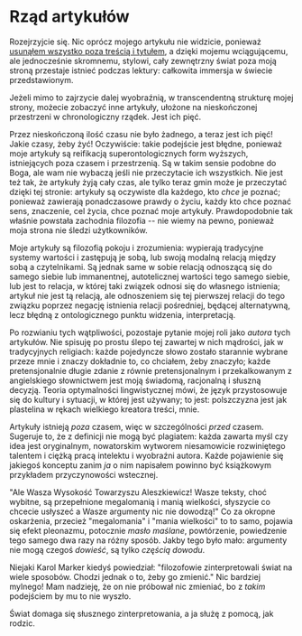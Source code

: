 # Rząd artykułów

Rozejrzyjcie się. Nic oprócz mojego artykułu nie widzicie, ponieważ [usunąłem wszystko poza treścią i tytułem](2019-12-23-nowy-wyglad-strony.md), a dzięki mojemu wciągującemu, ale jednocześnie skromnemu, stylowi, cały zewnętrzny świat poza moją stroną przestaje istnieć podczas lektury: całkowita immersja w świecie przedstawionym.

Jeżeli mimo to zajrzycie dalej wyobraźnią, w transcendentną strukturę mojej strony, możecie zobaczyć inne artykuły, ułożone na nieskończonej przestrzeni w chronologiczny rządek. Jest ich pięć.

Przez nieskończoną ilość czasu nie było żadnego, a teraz jest ich pięć! Jakie czasy, żeby żyć! Oczywiście: takie podejście jest błędne, ponieważ moje artykuły są reifikacją superontologicznych form wyższych, istniejących poza czasem i przestrzenią. Są w takim sensie podobne do Boga, ale wam nie wybaczą jeśli nie przeczytacie ich wszystkich. Nie jest też tak, że artykuły żyją cały czas, ale tylko teraz gmin może je przeczytać dzięki tej stronie: artykuły są oczywiste dla każdego, kto _chce_ je poznać; ponieważ zawierają ponadczasowe prawdy o życiu, każdy kto chce poznać sens, znaczenie, cel życia, chce poznać moje artykuły. Prawdopodobnie tak właśnie powstała zachodnia filozofia -- nie wiemy na pewno, ponieważ moja strona nie śledzi użytkowników.

Moje artykuły są filozofią pokoju i zrozumienia: wypierają tradycyjne systemy wartości i zastępują je sobą, lub swoją modalną relacją między sobą a czytelnikami. Są jednak same w sobie relacją odnoszącą się do samego siebie lub immanentnej, autotelicznej wartości tego samego siebie, lub jest to relacja, w której taki związek odnosi się do własnego istnienia; artykuł nie jest tą relacją, ale odnoszeniem się tej pierwszej relacji do tego związku poprzez negację istnienia relacji pośredniej, będącej alternatywną, lecz błędną z ontologicznego punktu widzenia, interpretacją.

Po rozwianiu tych wątpliwości, pozostaje pytanie mojej roli jako _autora_ tych artykułów. Nie spisuję po prostu ślepo tej zawartej w nich mądrości, jak w tradycyjnych religiach: każde pojedyncze słowo zostało starannie wybrane przeze mnie i znaczy dokładnie to, co chciałem, żeby znaczyło; każde pretensjonalnie długie zdanie z równie pretensjonalnym i przekalkowanym z angielskiego słownictwem jest moją świadomą, racjonalną i słuszną decyzją. Teoria optymalności lingwistycznej mówi, że język przystosowuje się do kultury i sytuacji, w której jest używany; to jest: polszczyzna jest jak plastelina w rękach wielkiego kreatora treści, mnie.

Artykuły istnieją _poza_ czasem, więc w szczególności _przed_ czasem. Sugeruje to, że z definicji nie mogą być plagiatem: każda zawarta myśl czy idea jest oryginalnym, nowatorskim wytworem niesamowicie rozwiniętego talentem i ciężką pracą intelektu i wyobraźni autora. Każde pojawienie się jakiegoś konceptu zanim _ja_ o nim napisałem powinno być książkowym przykładem przyczynowości wstecznej.

"Ale Wasza Wysokość Towarzyszu Aleszkiewicz! Wasze teksty, choć wybitne, są przepełnione megalomanią i manią wielkości, słyszycie co chcecie usłyszeć a Wasze argumenty nic nie dowodzą!" Co za okropne oskarżenia, przecież "megalomania" i "mania wielkości" to to samo, pojawia się efekt pleonazmu, potocznie _masło maślane_, powtórzenie, powiedzenie tego samego dwa razy na różny sposób. Jakby tego było mało: argumenty nie mogą czegoś _dowieść_, są tylko _częścią dowodu_.

Niejaki Karol Marker kiedyś powiedział: "filozofowie zinterpretowali świat na wiele sposobów. Chodzi jednak o to, żeby go zmienić." Nic bardziej mylnego! Mam nadzieję, że on nie próbował nic zmieniać, bo z _takim_ podejściem by mu to nie wyszło.

Świat domaga się słusznego zinterpretowania, a ja służę z pomocą, jak rodzic.
